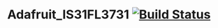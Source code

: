 # Adafruit_IS31FL3731 [![Build Status](https://travis-ci.com/adafruit/Adafruit_IS31FL373.svg?branch=master)](https://travis-ci.com/adafruit/Adafruit_IS31FL373)
